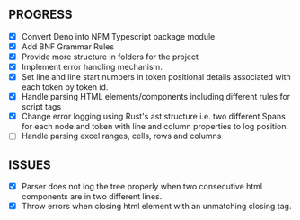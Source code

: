 ## PROGRESS

- [x] Convert Deno into NPM Typescript package module
- [x] Add BNF Grammar Rules
- [x] Provide more structure in folders for the project
- [x] Implement error handling mechanism.
- [x] Set line and line start numbers in token positional details associated with each token by token id.
- [x] Handle parsing HTML elements/components including different rules for script tags
- [x] Change error logging using Rust's ast structure i.e. two different Spans for each node and token with line and column properties to log position.
- [ ] Handle parsing excel ranges, cells, rows and columns

## ISSUES

- [x] Parser does not log the tree properly when two consecutive html components are in two different lines.
- [x] Throw errors when closing html element with an unmatching closing tag.
